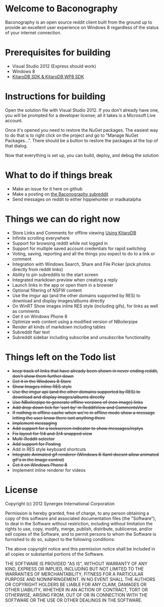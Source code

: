 # Welcome to Baconography
Baconography is an open source reddit client built from the ground up to provide an excellent user experience on Windows 8 regardless of the status of your internet connection.

# Prerequisites for building
*   Visual Studio 2012 (Express should work)
*   Windows 8
*   [KitaroDB SDK & KitaroDB WP8 SDK](http://kitarodb.com/kitarodb-for-winrt/)

# Instructions for building
Open the solution file with Visual Studio 2012. If you don't already have one, you will be prompted for a developer license; all it takes is a Microsoft Live account.

Once it's opened you need to restore the NuGet packages. The easiest way to do that is to right click on the project and go to "Manage NuGet Packages...". There should be a button to restore the packages at the top of that dialog.

Now that everything is set up, you can build, deploy, and debug the solution

# What to do if things break
*   Make an issue for it here on github
*   Make a posting on [the Baconography subreddit](http://reddit.com/r/baconography)
*   Send messages on reddit to either hippiehunter or madkatalpha

# Things we can do right now
*   Store Links and Comments for offline viewing [Using KitaroDB](http://www.kitarodb.com)
*   Infinite scrolling everywhere
*   Support for browsing reddit while not logged in
*   Support for multiple saved account credentials for rapid switching
*   Voting, saving, reporting and all the things you expect to do to a link or comment
*   Integration with Windows Search, Share and File Picker (pick photos directly from reddit links)
*   Ability to pin subreddits to the start screen
*   Integrated markdown preview when creating a reply
*   Launch links in the app or open them in a browser
*   Optional filtering of NSFW content
*   Use the imgur api (and the other domains supported by RES) to download and display images/albums directly
*   On WinRT Show images inline RES style (including gifs), for links as well as comments
*   Get it on Windows Phone 8
*   Optimize web content using a modified version of NBoilerpipe
*   Render all kinds of markdown including tables
*   Subreddit flair text
*   Subreddit sidebar including subscribe and unsubscribe functionality

# Things left on the Todo list
*   ~~keep track of links that have already been shown in never ending reddit, don't show them further down~~
*   ~~Get it in the Windows 8 Store~~
*   ~~Show Images inline RES style~~
*   ~~Use the imgur api (and the other domains supported by RES) to download and display images/albums directly~~
*   ~~Use NBoilerpipe to generate offline versions of (non image) links~~
*   ~~Add drop down tick for 'sort by' in RedditView and CommentsView~~
*   ~~If nothing in offline cache when we're in offline mode show a message letting the user know there isnt anything there~~
*   ~~Implement messaging~~
*   ~~Add support for a lockscreen indicator to show messages/replys~~
*   ~~Fix layout for 1/4 and 3/4 snapped view~~
*   ~~Multi-Reddit selector~~
*   ~~Add support for Posting~~
*   Add in RES style keyboard shortcuts
*   ~~Integrate Animated gif renderer (Windows 8 Xaml doesnt allow animated gif's in the Image control)~~
*   ~~Get it on Windows Phone 8~~
*   Implement inline renderer for videos

# License
Copyright (c) 2012 Synergex International Corporation

Permission is hereby granted, free of charge, to any person obtaining a copy of this software and associated documentation files (the "Software"), to deal in  the Software without restriction, including without limitation the rights to use, copy, modify, merge, publish, distribute, sublicense, and/or sell copies of the Software, and to permit persons to whom the Software is furnished to do so, subject to the following conditions:

The above copyright notice and this permission notice shall be included in all copies or substantial portions of the Software.

THE SOFTWARE IS PROVIDED "AS IS", WITHOUT WARRANTY OF ANY KIND, EXPRESS OR IMPLIED, INCLUDING BUT NOT LIMITED TO THE WARRANTIES OF MERCHANTABILITY, FITNESS FOR A PARTICULAR PURPOSE AND NONINFRINGEMENT. IN NO EVENT SHALL THE AUTHORS OR COPYRIGHT HOLDERS BE LIABLE FOR ANY CLAIM, DAMAGES OR OTHER LIABILITY, WHETHER IN AN ACTION OF CONTRACT, TORT OR OTHERWISE, ARISING FROM, OUT OF OR IN CONNECTION WITH THE SOFTWARE OR THE USE OR OTHER DEALINGS IN THE SOFTWARE.
